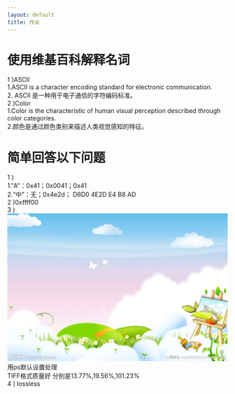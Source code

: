 ```yaml
---
layout: default
title: 作业
---
```

# 使用维基百科解释名词  
1 )ASCII  
1.ASCII is a character encoding standard for electronic communication.   
2. ASCII 是一种用于电子通信的字符编码标准。   
2 )Color  
1.Color is the characteristic of human visual perception described through color categories.  
2.颜色是通过颜色类别来描述人类视觉感知的特征。 
# 简单回答以下问题
1 )  
1."A"：0x41；0x0041；0x41  
2.“中”：无；0x4e2d； D6D0 4E2D E4 B8 AD   
2 )0xffff00    
3 )
![](images/BMP演示.bmp)
用ps默认设置处理  
TIFF格式质量好  分别是13.77%,19.56%,101.23%  
4 )  lossless